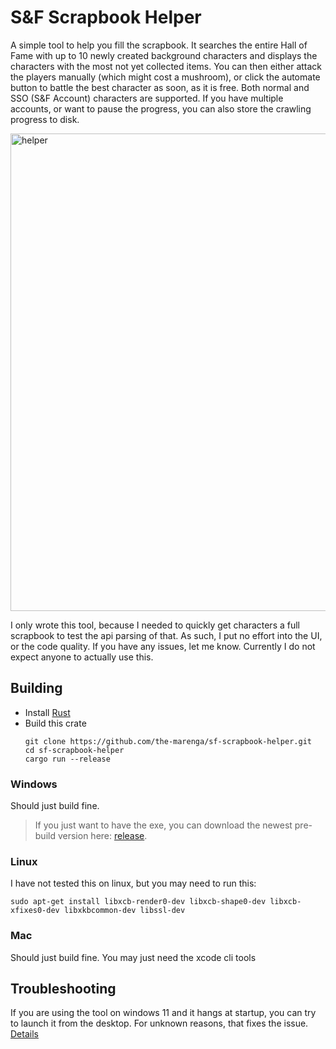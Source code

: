# S&F Scrapbook Helper
A simple tool to help you fill the scrapbook. It searches the entire Hall of Fame with up to 10 newly created background characters and displays the characters with the most not yet collected items. 
You can then either attack the players manually (which might cost a mushroom), or click the automate button to battle the best character as soon, as it is free. 
Both normal and SSO (S&F Account) characters are supported.
If you have multiple accounts, or want to pause the progress, you can also store the crawling progress to disk. 

<img width="764" alt="helper" src="https://github.com/the-marenga/sf-scrapbook-helper/assets/107524538/39dfbb4c-9166-46f0-85f7-d4e13aed7c97">

I only wrote this tool, because I needed to quickly get characters a full scrapbook to test the api parsing of that. As such, I put no effort into the UI, or the code quality. 
If you have any issues, let me know. Currently I do not expect anyone to actually use this.

## Building
- Install [Rust](https://rustup.rs/)
- Build this crate 
  ```
  git clone https://github.com/the-marenga/sf-scrapbook-helper.git
  cd sf-scrapbook-helper
  cargo run --release
  ```

### Windows
Should just build fine.

> If you just want to have the exe, you can download the newest pre-build version here: [release](https://github.com/the-marenga/sf-scrapbook-helper/releases).

### Linux 
I have not tested this on linux, but you may need to run this:
```
sudo apt-get install libxcb-render0-dev libxcb-shape0-dev libxcb-xfixes0-dev libxkbcommon-dev libssl-dev
```

### Mac
Should just build fine. You may just need the xcode cli tools

## Troubleshooting
If you are using the tool on windows 11 and it hangs at startup, you can try to launch it from the desktop. For unknown reasons, that fixes the issue. [Details](https://github.com/the-marenga/sf-scrapbook-helper/issues/3)
